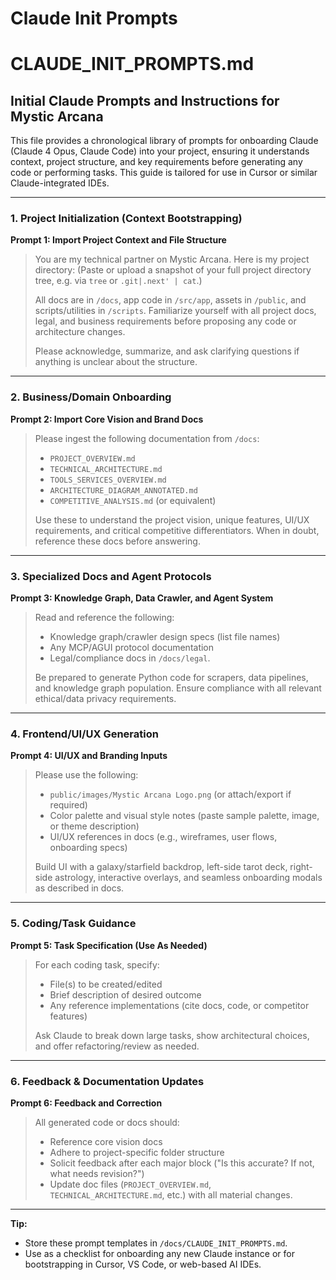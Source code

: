 # Claude Init Prompts

# CLAUDE_INIT_PROMPTS.md

## Initial Claude Prompts and Instructions for Mystic Arcana

This file provides a chronological library of prompts for onboarding Claude (Claude 4 Opus, Claude Code) into your project, ensuring it understands context, project structure, and key requirements before generating any code or performing tasks. This guide is tailored for use in Cursor or similar Claude-integrated IDEs.

---

### 1. Project Initialization (Context Bootstrapping)

**Prompt 1: Import Project Context and File Structure**

> You are my technical partner on Mystic Arcana. Here is my project directory:
> (Paste or upload a snapshot of your full project directory tree, e.g. via `tree` or `.git|.next' | cat`.)
>
> All docs are in `/docs`, app code in `/src/app`, assets in `/public`, and scripts/utilities in `/scripts`.
> Familiarize yourself with all project docs, legal, and business requirements before proposing any code or architecture changes.
>
> Please acknowledge, summarize, and ask clarifying questions if anything is unclear about the structure.

---

### 2. Business/Domain Onboarding

**Prompt 2: Import Core Vision and Brand Docs**

> Please ingest the following documentation from `/docs`:
>
> - `PROJECT_OVERVIEW.md`
> - `TECHNICAL_ARCHITECTURE.md`
> - `TOOLS_SERVICES_OVERVIEW.md`
> - `ARCHITECTURE_DIAGRAM_ANNOTATED.md`
> - `COMPETITIVE_ANALYSIS.md` (or equivalent)
>
> Use these to understand the project vision, unique features, UI/UX requirements, and critical competitive differentiators. When in doubt, reference these docs before answering.

---

### 3. Specialized Docs and Agent Protocols

**Prompt 3: Knowledge Graph, Data Crawler, and Agent System**

> Read and reference the following:
>
> - Knowledge graph/crawler design specs (list file names)
> - Any MCP/AGUI protocol documentation
> - Legal/compliance docs in `/docs/legal`.
>
> Be prepared to generate Python code for scrapers, data pipelines, and knowledge graph population. Ensure compliance with all relevant ethical/data privacy requirements.

---

### 4. Frontend/UI/UX Generation

**Prompt 4: UI/UX and Branding Inputs**

> Please use the following:
>
> - `public/images/Mystic Arcana Logo.png` (or attach/export if required)
> - Color palette and visual style notes (paste sample palette, image, or theme description)
> - UI/UX references in docs (e.g., wireframes, user flows, onboarding specs)
>
> Build UI with a galaxy/starfield backdrop, left-side tarot deck, right-side astrology, interactive overlays, and seamless onboarding modals as described in docs.

---

### 5. Coding/Task Guidance

**Prompt 5: Task Specification (Use As Needed)**

> For each coding task, specify:
>
> - File(s) to be created/edited
> - Brief description of desired outcome
> - Any reference implementations (cite docs, code, or competitor features)
>
> Ask Claude to break down large tasks, show architectural choices, and offer refactoring/review as needed.

---

### 6. Feedback & Documentation Updates

**Prompt 6: Feedback and Correction**

> All generated code or docs should:
>
> - Reference core vision docs
> - Adhere to project-specific folder structure
> - Solicit feedback after each major block ("Is this accurate? If not, what needs revision?")
> - Update doc files (`PROJECT_OVERVIEW.md`, `TECHNICAL_ARCHITECTURE.md`, etc.) with all material changes.

---

**Tip:**

- Store these prompt templates in `/docs/CLAUDE_INIT_PROMPTS.md`.
- Use as a checklist for onboarding any new Claude instance or for bootstrapping in Cursor, VS Code, or web-based AI IDEs.
